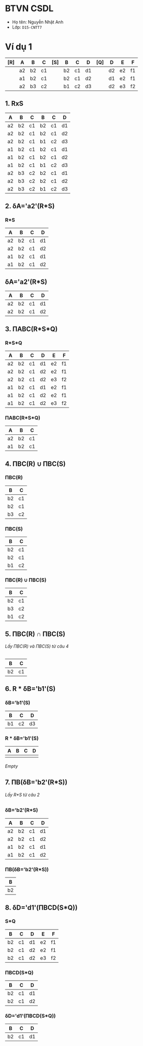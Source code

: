 # BTVN CSDL
- Họ tên:  Nguyễn Nhật Anh
- Lớp: `D15-CNTT7`

# Ví dụ 1
|[R]|A |B |C |[S]|B |C |D |[Q]|D |E |F |
|---|--|--|--|---|--|--|--|---|--|--|--|
|   |a2|b2|c1|   |b2|c1|d1|   |d2|e2|f1|
|   |a1|b2|c1|   |b2|c1|d2|   |d1|e2|f1|
|   |a2|b3|c2|   |b1|c2|d3|   |d2|e3|f2|

## 1. RxS
|A |B |C |B |C |D |
|--|--|--|--|--|--|
|a2|b2|c1|b2|c1|d1|
|a2|b2|c1|b2|c1|d2|
|a2|b2|c1|b1|c2|d3|
|a1|b2|c1|b2|c1|d1|
|a1|b2|c1|b2|c1|d2|
|a1|b2|c1|b1|c2|d3|
|a2|b3|c2|b2|c1|d1|
|a2|b3|c2|b2|c1|d2|
|a2|b3|c2|b1|c2|d3|

## 2. δA='a2'(R\*S)
### R\*S
|A |B |C |D |
|--|--|--|--|
|a2|b2|c1|d1|
|a2|b2|c1|d2|
|a1|b2|c1|d1|
|a1|b2|c1|d2|

## δA='a2'(R\*S)
|A |B |C |D |
|--|--|--|--|
|a2|b2|c1|d1|
|a2|b2|c1|d2|

## 3. ΠABC(R\*S\*Q)
### R\*S\*Q
|A |B |C |D |E |F |
|--|--|--|--|--|--|
|a2|b2|c1|d1|e2|f1|
|a2|b2|c1|d2|e2|f1|
|a2|b2|c1|d2|e3|f2|
|a1|b2|c1|d1|e2|f1|
|a1|b2|c1|d2|e2|f1|
|a1|b2|c1|d2|e3|f2|

### ΠABC(R\*S\*Q)
|A |B |C |
|--|--|--|
|a2|b2|c1|
|a1|b2|c1|

## 4. ΠBC(R) ∪ ΠBC(S)
### ΠBC(R)
|B |C |
|--|--|
|b2|c1|
|b2|c1|
|b3|c2|

### ΠBC(S)
|B |C |
|--|--|
|b2|c1|
|b2|c1|
|b1|c2|

### ΠBC(R) ∪ ΠBC(S)
|B |C |
|--|--|
|b2|c1|
|b3|c2|
|b1|c2|

## 5. ΠBC(R) ∩ ΠBC(S)
###### Lấy ΠBC(R) và ΠBC(S) từ câu 4
|B |C |
|--|--|
|b2|c1|

## 6. R \* δB='b1'(S)
### δB='b1'(S)
|B |C |D |
|--|--|--|
|b1|c2|d3|

### R \* δB='b1'(S)
|A |B |C |D |
|--|--|--|--|
|  |  |  |  |
###### Empty

## 7. ΠB(δB='b2'(R\*S))
###### Lấy R\*S từ câu 2
### δB='b2'(R\*S)
|A |B |C |D |
|--|--|--|--|
|a2|b2|c1|d1|
|a2|b2|c1|d2|
|a1|b2|c1|d1|
|a1|b2|c1|d2|

### ΠB(δB='b2'(R\*S))
|B |
|--|
|b2|

## 8. δD='d1'(ΠBCD(S\*Q))
### S\*Q
|B |C |D |E |F |
|--|--|--|--|--|
|b2|c1|d1|e2|f1|
|b2|c1|d2|e2|f1|
|b2|c1|d2|e3|f2|

### ΠBCD(S\*Q)
|B |C |D |
|--|--|--|
|b2|c1|d1|
|b2|c1|d2|

### δD='d1'(ΠBCD(S\*Q))
|B |C |D |
|--|--|--|
|b2|c1|d1|
